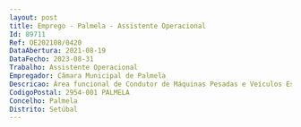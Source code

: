 ```yaml
--- 
layout: post
title: Emprego - Palmela - Assistente Operacional
Id: 89711
Ref: OE202108/0420
DataAbertura: 2021-08-19
DataFecho: 2023-08-31
Trabalho: Assistente Operacional
Empregador: Câmara Municipal de Palmela
Descricao: Área funcional de Condutor de Máquinas Pesadas e Veículos Especiais  Exercer funções de natureza executiva, de carácter manual ou mecânico,enquadradas em diretivas gerais definidas e indispensáveis ao funcionamento daunidade orgânica   Zelar pelas instalações e equipamentos afetos à sua atividade, garantindo asua funcionalidade e atualização em função de necessidades objetivas   Conduzir viaturas tendo em conta as normas legais de circulação, o estado dasestradas, as condições meteorológicas e de trânsito, os tempos de condução ede descanso legalmente previstos   Conduzir e manobrar máquinas e equipamentos pesados, tendo em conta otrabalho a realizar, as características do solo e o quadro de riscos   Preparar a viatura, equipamentos e acessórios no início do serviço, verificandoascondições de operacionalidade, a existência de documentos da viatura, triânguloe extintores   Assegurar a alimentação do combustível e água das viaturas e máquinas   Controlar o consumo de combustível e lubrificantes, efetuando reabastecimentoe lubrificação e garantindo o cumprimento dos prazos para revisão   Efetuar regularmente a manutenção preventiva das viaturas e equipamentos,nomeadamente a verificação dos níveis de água e óleo, comunicando esolicitando a reparação de avarias mais complexas   Executar pequenos reparos de urgência, tais como  troca de pneus, fusíveis,lâmpadas   Efetuar as operações de carga, transporte e descarga de material, tendo emconta as características dos objetos a movimentar   Adotar medidas adequadas à prevenção ou solução de qualquer acidente eincidente que afete a regularidade do serviço   Preencher documentos de ordem variada (abertura e fecho de serviço, boletinsde ocorrências, relatórios de serviços e demais impressos)   Efetuar operações de desmonte, espalhamento, rampeamento de taludes,nivelamento e perfuração de terras, utilizando máquinas e acessóriosapropriados para o efeito   Cumprir a escala de trabalho, examinando as ordens de serviço, a fim deagilizar e racionalizar o trabalho   Zelar pela segurança individual e coletiva, utilizando equipamentos de proteçãoevestuário de trabalho apropriados, e adotando as normas de higiene e segurançaaplicáveis ao sector   Conduzir outras viaturas ligeiras ou pesadas, sempre que necessário para asatisfação das necessidades do serviço, desde que devidamente habilitado parao efeito.
CodigoPostal: 2954-001 PALMELA
Concelho: Palmela
Distrito: Setúbal
--- 
```

